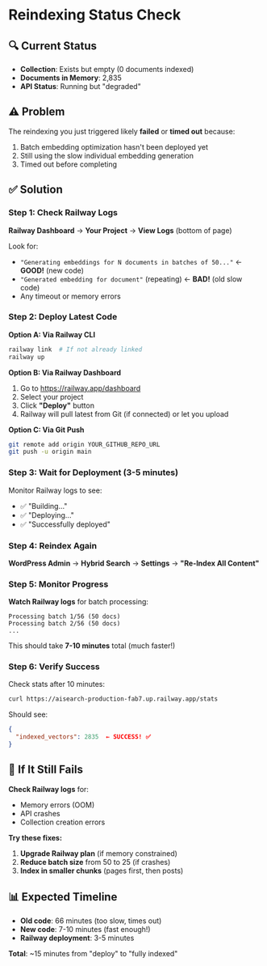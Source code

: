 # Reindexing Status Check

## 🔍 Current Status

- **Collection**: Exists but empty (0 documents indexed)
- **Documents in Memory**: 2,835
- **API Status**: Running but "degraded"

## ⚠️ Problem

The reindexing you just triggered likely **failed** or **timed out** because:
1. Batch embedding optimization hasn't been deployed yet
2. Still using the slow individual embedding generation
3. Timed out before completing

## ✅ Solution

### Step 1: Check Railway Logs

**Railway Dashboard** → **Your Project** → **View Logs** (bottom of page)

Look for:
- `"Generating embeddings for N documents in batches of 50..."` ← **GOOD!** (new code)
- `"Generated embedding for document"` (repeating) ← **BAD!** (old slow code)
- Any timeout or memory errors

### Step 2: Deploy Latest Code

**Option A: Via Railway CLI**
```bash
railway link  # If not already linked
railway up
```

**Option B: Via Railway Dashboard**
1. Go to https://railway.app/dashboard
2. Select your project
3. Click **"Deploy"** button
4. Railway will pull latest from Git (if connected) or let you upload

**Option C: Via Git Push**
```bash
git remote add origin YOUR_GITHUB_REPO_URL
git push -u origin main
```

### Step 3: Wait for Deployment (3-5 minutes)

Monitor Railway logs to see:
- ✅ "Building..." 
- ✅ "Deploying..."
- ✅ "Successfully deployed"

### Step 4: Reindex Again

**WordPress Admin** → **Hybrid Search** → **Settings** → **"Re-Index All Content"**

### Step 5: Monitor Progress

**Watch Railway logs** for batch processing:
```
Processing batch 1/56 (50 docs)
Processing batch 2/56 (50 docs)
...
```

This should take **7-10 minutes** total (much faster!)

### Step 6: Verify Success

Check stats after 10 minutes:
```bash
curl https://aisearch-production-fab7.up.railway.app/stats
```

Should see:
```json
{
  "indexed_vectors": 2835  ← SUCCESS! ✅
}
```

## 🚨 If It Still Fails

**Check Railway logs** for:
- Memory errors (OOM)
- API crashes
- Collection creation errors

**Try these fixes:**
1. **Upgrade Railway plan** (if memory constrained)
2. **Reduce batch size** from 50 to 25 (if crashes)
3. **Index in smaller chunks** (pages first, then posts)

## 📊 Expected Timeline

- **Old code**: 66 minutes (too slow, times out)
- **New code**: 7-10 minutes (fast enough!)
- **Railway deployment**: 3-5 minutes

**Total**: ~15 minutes from "deploy" to "fully indexed"

